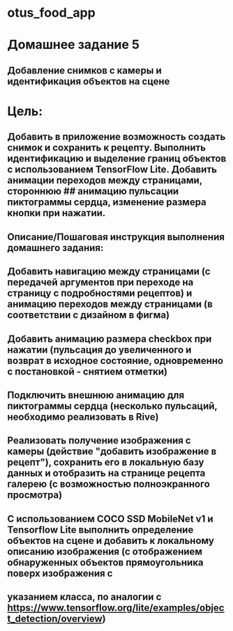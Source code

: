 # otus_food_app

# Домашнее задание 5
## Добавление снимков с камеры и идентификация объектов на сцене

# Цель:
## Добавить в приложение возможность создать снимок и сохранить к рецепту. Выполнить идентификацию и выделение границ объектов с использованием TensorFlow Lite. Добавить анимации переходов между страницами, стороннюю ## анимацию пульсации пиктограммы сердца, изменение размера кнопки при нажатии.


## Описание/Пошаговая инструкция выполнения домашнего задания:
## Добавить навигацию между страницами (с передачей аргументов при переходе на страницу с подробностями рецептов) и анимацию переходов между страницами (в соответствии с дизайном в фигма)
## Добавить анимацию размера checkbox при нажатии (пульсация до увеличенного и возврат в исходное состояние, одновременно с постановкой - снятием отметки)
## Подключить внешнюю анимацию для пиктограммы сердца (несколько пульсаций, необходимо реализовать в Rive)
## Реализовать получение изображения с камеры (действие "добавить изображение в рецепт"), сохранить его в локальную базу данных и отобразить на странице рецепта галерею (с возможностью полноэкранного просмотра)
## С использованием COCO SSD MobileNet v1 и Tensorflow Lite выполнить определение объектов на сцене и добавить к локальному описанию изображения (с отображением обнаруженных объектов прямоугольника поверх изображения с 
## указанием класса, по аналогии с https://www.tensorflow.org/lite/examples/object_detection/overview)